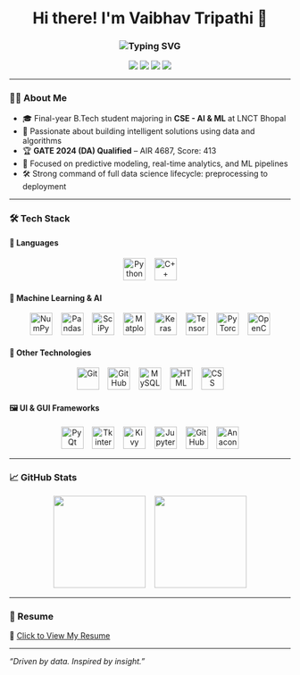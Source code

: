 <h1 align="center">Hi there! I'm Vaibhav Tripathi 👋</h1>

<h3 align="center">
  <img src="https://readme-typing-svg.demolab.com?font=Fira+Code&size=22&duration=2500&pause=800&color=1E90FF&center=true&width=435&lines=Data+Scientist;Machine+Learning+Engineer" alt="Typing SVG" />
</h3>

<p align="center">
  <a href="mailto:vaibhav973vaibhav@gmail.com"><img src="https://img.shields.io/badge/email-%23D14836.svg?style=for-the-badge&logo=Gmail&logoColor=white" /></a>
  <a href="https://www.linkedin.com/in/vaibhav7tripathi/"><img src="https://img.shields.io/badge/linkedin-%230077B5.svg?style=for-the-badge&logo=Linkedin&logoColor=white"/></a>
  <a href="https://github.com/Vaibhav7Tripathi"><img src="https://img.shields.io/badge/github-%23121011.svg?style=for-the-badge&logo=Github&logoColor=white"/></a>
  <a href="https://www.instagram.com/vxibhxv_vt"><img src="https://img.shields.io/badge/instagram-%23E4405F.svg?style=for-the-badge&logo=Instagram&logoColor=white"/></a>
</p>


---

### 👨‍💻 About Me
- 🎓 Final-year B.Tech student majoring in **CSE - AI & ML** at LNCT Bhopal  
- 🧠 Passionate about building intelligent solutions using data and algorithms  
- 🏆 **GATE 2024 (DA) Qualified** – AIR 4687, Score: 413  
- 🤖 Focused on predictive modeling, real-time analytics, and ML pipelines  
- 🛠️ Strong command of full data science lifecycle: preprocessing to deployment  

---

### 🛠️ Tech Stack

#### 🚀 Languages
<p align="center">
  <img src="https://cdn.jsdelivr.net/gh/devicons/devicon/icons/python/python-original.svg" height="40" alt="Python"/>
  &nbsp;&nbsp;
  <img src="https://cdn.jsdelivr.net/gh/devicons/devicon/icons/cplusplus/cplusplus-original.svg" height="40" alt="C++"/>
</p>

#### 🤖 Machine Learning & AI
<p align="center">
  <img src="https://cdn.jsdelivr.net/gh/devicons/devicon/icons/numpy/numpy-original.svg" height="40" alt="NumPy"/>
  &nbsp;&nbsp;
  <img src="https://cdn.jsdelivr.net/gh/devicons/devicon/icons/pandas/pandas-original.svg" height="40" alt="Pandas"/>
  &nbsp;&nbsp;
  <img src="https://chanzuckerberg.com/wp-content/uploads/2022/11/scipy_logo.png" height="40" alt="SciPy"/>
  &nbsp;&nbsp;
  <img src="https://cdn.jsdelivr.net/gh/devicons/devicon/icons/matplotlib/matplotlib-original.svg" height="40" alt="Matplotlib"/>
  &nbsp;&nbsp;
  <img src="https://cdn.jsdelivr.net/gh/devicons/devicon/icons/keras/keras-original.svg" height="40" alt="Keras"/>
  &nbsp;&nbsp;
  <img src="https://cdn.jsdelivr.net/gh/devicons/devicon/icons/tensorflow/tensorflow-original.svg" height="40" alt="TensorFlow"/>
  &nbsp;&nbsp;
  <img src="https://cdn.jsdelivr.net/gh/devicons/devicon/icons/pytorch/pytorch-original.svg" height="40" alt="PyTorch"/>
  &nbsp;&nbsp;
  <img src="https://cdn.jsdelivr.net/gh/devicons/devicon/icons/opencv/opencv-original.svg" height="40" alt="OpenCV"/>
</p>



#### 🧰 Other Technologies
<p align="center">
  <img src="https://cdn.jsdelivr.net/gh/devicons/devicon/icons/git/git-original.svg" height="40" alt="Git"/>
  &nbsp;&nbsp;
  <img src="https://static-00.iconduck.com/assets.00/github-icon-2048x2048-dpporae2.png" height="40" alt="GitHub"/>
  &nbsp;&nbsp;
  <img src="https://cdn.jsdelivr.net/gh/devicons/devicon/icons/mysql/mysql-original.svg" height="40" alt="MySQL"/>
  &nbsp;&nbsp;
  <img src="https://cdn.jsdelivr.net/gh/devicons/devicon/icons/html5/html5-original.svg" height="40" alt="HTML"/>
  &nbsp;&nbsp;
  <img src="https://cdn.jsdelivr.net/gh/devicons/devicon/icons/css3/css3-original.svg" height="40" alt="CSS"/>
</p>


#### 🖼️ UI & GUI Frameworks
<p align="center">
  <img src="https://banner2.cleanpng.com/20180508/zfw/kisspng-pyqt-pyside-widget-toolkit-graphical-user-interfac-5af1dc19d055b9.5854228115257999618534.jpg" height="40" alt="PyQt"/>
  &nbsp;&nbsp;
  <img src="https://w7.pngwing.com/pngs/679/344/png-transparent-wing-ide-integrated-development-environment-python-computer-software-eric-raspberry-miscellaneous-monochrome-computer-program.png" height="40" alt="Tkinter"/>
  &nbsp;&nbsp;
  <img src="https://kivy.org/logos/kivy-logo-black-64.png" height="40" alt="Kivy"/>
  &nbsp;&nbsp;
  <img src="https://jupyter.org/assets/homepage/main-logo.svg" height="40" alt="Jupyter"/>
  &nbsp;&nbsp;
  <img src="https://github.githubassets.com/images/modules/logos_page/GitHub-Mark.png" height="40" alt="GitHub"/>
  &nbsp;&nbsp;
  <img src="https://cdn.jsdelivr.net/gh/devicons/devicon/icons/anaconda/anaconda-original.svg" height="40" alt="Anaconda"/>
</p>



---

### 📈 GitHub Stats

<p align="center">
  <img src="https://github-readme-stats.vercel.app/api?username=Vaibhav7Tripathi&show_icons=true&theme=radical&count_private=true" height="165"/>
  &nbsp;&nbsp;
  <img src="https://github-readme-stats.vercel.app/api/top-langs/?username=Vaibhav7Tripathi&layout=compact&theme=radical" height="165"/>
</p>

---

### 📄 Resume

🔗 [Click to View My Resume](https://drive.google.com/file/d/1fGlTF-IDRGzBEv7QzpVnnJHaEjLNcmxX/view?usp=sharing)

---

_“Driven by data. Inspired by insight.”_
